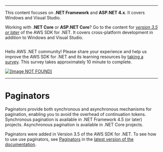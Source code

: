--------

This content focuses on **\.NET Framework** and **ASP\.NET 4\.x**\. It covers Windows and Visual Studio\.

Working with **\.NET Core** or **ASP\.NET Core**? Go to the content for *[version 3\.5 or later](https://docs.aws.amazon.com/sdk-for-net/latest/developer-guide/welcome.html)* of the AWS SDK for \.NET\. It covers cross\-platform development in addition to Windows and Visual Studio\.

## <a name="w8aab3b5"></a>

Hello AWS \.NET community\! Please share your experience and help us improve the AWS SDK for \.NET and its learning resources by [taking a survey](https://amazonmr.au1.qualtrics.com/jfe/form/SV_bqfQLfZ5nhFUiV0)\. This survey takes approximately 10 minute to complete\.

 [ ![\[Image NOT FOUND\]](http://docs.aws.amazon.com/sdk-for-net/v3/developer-guide/images/SurveyButton.png) ](https://amazonmr.au1.qualtrics.com/jfe/form/SV_bqfQLfZ5nhFUiV0)

--------

# Paginators<a name="paginators"></a>

Paginators provide both synchronous and asynchronous mechanisms for pagination, enabling you to avoid the overhead of continuation tokens\. Synchronous pagination is available in \.NET Framework 4\.5 \(or later\) projects\. Asynchronous pagination is available in \.NET Core projects\.

Paginators were added in Version 3\.5 of the AWS SDK for \.NET\. To see how to use use paginators, see [Paginators](../../latest/developer-guide/paginators.html) in the [latest version of the documentation](../../latest/developer-guide/welcome.html)\.